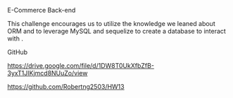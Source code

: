 E-Commerce Back-end

    

This challenge encourages us to utilize the knowledge we leaned about ORM and to leverage MySQL and sequelize to create a database to interact with .

GitHub

https://drive.google.com/file/d/1DW8T0UkXfbZfB-3yxT1JIKjmcd8NUuZo/view

https://github.com/Robertng2503/HW13